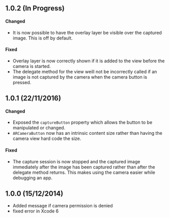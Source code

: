 1.0.2 (In Progress)
-------------------

#### Changed
* It is now possible to have the overlay layer be visible over the captured image. This is off by default.

#### Fixed
* Overlay layer is now correctly shown if it is added to the view before the camera is started.
* The delegate method for the view weill not be incorrectly called if an image is not captured by the camera when the camera button is pressed.


1.0.1 (22/11/2016)
------------------

#### Changed
* Exposed the `captureButton` property which allows the button to be manipulated or changed.
* `ARCameraButton` now has an intrinsic content size rather than having the camera view hard code the size.

#### Fixed
* The capture session is now stopped and the captured image immediately after the image has been captured rather than after the delegate method returns. This makes using the camera easier while debugging an app.



1.0.0 (15/12/2014)
------------------
* Added message if camera permission is denied
* fixed error in Xcode 6
